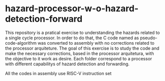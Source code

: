 # hazard-processor-w-o-hazard-detection-forward
This repository is a pratical exercise to understanding the hazards related to a single cycle processor. 
In order to do that, the C code named as pseudo-code-algorithm was converted to assembly with no corrections related to the processor arquiteture. The goal of this exercise is to study the code and make the necessary corrections, based in the processor arquitetura, with the objective to it work as desire.  Each folder correspond to a processor with different capabilitys of hazard detection and forwarding.

All the codes in assembly use RISC-V instruction set
